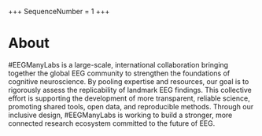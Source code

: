 +++
SequenceNumber =  1
+++
# About

\#EEGManyLabs is a large-scale, international collaboration bringing together the global EEG community to strengthen the foundations of cognitive neuroscience. By pooling expertise and resources, our goal is to rigorously assess the replicability of landmark EEG findings. This collective effort is supporting the development of more transparent, reliable science, promoting shared tools, open data, and reproducible methods. Through our inclusive design, \#EEGManyLabs is working to build a stronger, more connected research ecosystem committed to the future of EEG.